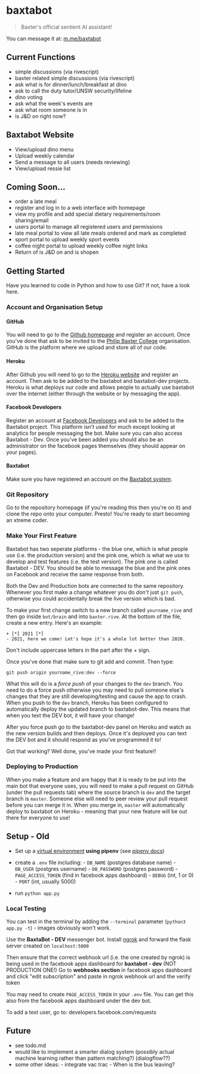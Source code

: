 # baxtabot

> Baxter's official sentient AI assistant!

You can message it at: [m.me/baxtabot](https://m.me/baxtabot)

## Current Functions

- simple discussions (via rivescript)
- baxter related simple discussions (via rivescript)
- ask what is for dinner/lunch/breakfast at dino
- ask to call the duty tutor/UNSW security/lifeline
- dino voting
- ask what the week's events are
- ask what room someone is in
- is J&D on right now?

## Baxtabot Website

- View/upload dino menu
- Upload weekly calendar
- Send a message to all users (needs reviewing)
- View/upload ressie list

## Coming Soon...

- order a late meal
- register and log in to a web interface with homepage
- view my profile and add special dietary requirements/room sharing/email
- users portal to manage all registered users and permissions
- late meal portal to view all late meals ordered and mark as completed
- sport portal to upload weekly sport events
- coffee night portal to upload weekly coffee night links
- Return of is J&D on and is shopen

## Getting Started

Have you learned to code in Python and how to use Git? If not, have a look here.

### Account and Organisation Setup

#### GitHub

You will need to go to the [Github homepage](https://github.com/) and register an account. Once you've done that ask to be invited to the [Philip  Baxter College](https://github.com/Baxter-College/) organisation. GitHub is the platform where we upload and store all of our code. 

#### Heroku

After Github you will need to go to the [Heroku website](https://id.heroku.com/login) and register an account. Then ask to be added to the baxtabot and baxtabot-dev projects. Heroku is what deploys our code and allows people to actually use baxtabot over the internet (either through the website or by messaging the app).

#### Facebook Developers

Register an account at [Facebook Developers](https://developers.facebook.com) and ask to be added to the Baxtabot project. This platform isn't used for much except looking at analytics for people messaging the bot. Make sure you can also access Baxtabot - Dev. Once you've been added you should also be an administrator on the facebook pages themselves (they should appear on your pages).

#### Baxtabot

Make sure you have registered an account on the [Baxtabot system](http://baxtabot.herokuapp.com). 

### Git Repository

Go to the repository homepage (if you're reading this then you're on it) and clone the repo onto your computer. Presto! You're ready to start becoming an xtreme coder.

### Make Your First Feature

Baxtabot has two seperate platforms - the blue one, which is what people use (i.e. the production version) and the pink one, which is what we use to develop and test features (i.e. the test version). The pink one is called Baxtabot - DEV. You should be able to message the blue and the pink ones on Facebook and receive the same response from both. 

Both the Dev and Production bots are connected to the same repository. Whenever you first make a change whatever you do *don't* just `git push`, otherwise you could accidentally break the live version which is bad.

To make your first change switch to a new branch called `yourname_rive` and then go inside `bot/brain` and into `baxter.rive`. At the bottom of the file, create a new entry. Here's an example:

```
+ [*] 2021 [*]
- 2021, here we come! Let's hope it's a whole lot better than 2020.
```

Don't include uppercase letters in the part after the + sign.

Once you've done that make sure to git add and commit. Then type:

```
git push origin yourname_rive:dev --force
```

What this will do is a *force push* of your changes to the `dev` branch. You need to do a force push otherwise you may need to pull someone else's changes that they are still developing/testing and cause the app to crash. When you push to the `dev` branch, Heroku has been configured to automatically deploy the updated branch to baxtabot-dev. This means that when you text the DEV bot, it will have your change!

After you force push go to the baxtabot-dev panel on Heroku and watch as the new version builds and then deploys. Once it's deployed you can text the DEV bot and it should respond as you've programmed it to!

Got that working? Well done, you've made your first feature!!

### Deploying to Production

When you make a feature and are happy that it is ready to be put into the main bot that everyone uses, you will need to make a pull request on GitHub (under the pull requests tab) where the source branch is `dev` and the target branch is `master`. Someone else will need to peer review your pull request before you can merge it in. When you merge in, `master` will automatically deploy to baxtabot on Heroku - meaning that your new feature will be out there for everyone to use!

## Setup - Old

- Set up a [virtual environment](https://docs.python-guide.org/dev/virtualenvs/) **using pipenv** (see [pipenv docs](https://docs.pipenv.org/))

- create a `.env` file including: - `DB_NAME` (postgres database name) - `DB_USER` (postgres username) - `DB_PASSWORD` (postgres password) - `PAGE_ACCESS_TOKEN` (find in facebook apps dashboard) - `DEBUG` (int, 1 or 0) - `PORT` (int, usually 5000)

- run `python app.py`

### Local Testing

You can test in the terminal by adding the `--terminal` parameter (`python3 app.py -t`) - images obviously won't work.

Use the **BaxtaBot - DEV** messenger bot. Install [ngrok](https://ngrok.com/) and forward the flask server created on `localhost:5000`

Then ensure that the correct webhook url (i.e. the one created by ngrok) is being used in the facebook apps dashboard for **baxtabot - dev** (NOT PRODUCTION ONE!)
Go to **webhooks section** in facebook apps dashboard and click "edit subscription" and paste in ngrok webhook url and the verify token

You may need to create `PAGE_ACCESS_TOKEN` in your `.env` file. You can get this also from the facebook apps dashboard under the dev bot.

To add a test user, go to: developers.facebook.com/requests

## Future

- see todo.md
- would like to implement a smarter dialog system (possibly actual machine learning rather than pattern matching?) (dialogflow??)
- some other ideas: - integrate vac trac - When is the bus leaving?
